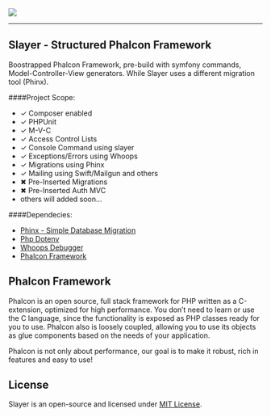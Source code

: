 <img src="http://phalconist.com/phalconslayer/slayer/default.svg">

<hr>

## Slayer - Structured Phalcon Framework

Boostrapped Phalcon Framework, pre-build with symfony commands, Model-Controller-View generators. While Slayer uses a different migration tool (Phinx).

####Project Scope:
<ul>
    <li>&#10003; Composer enabled</li>
    <li>&#10003; PHPUnit</li>
    <li>&#10003; M-V-C</li>
    <li>&#10003; Access Control Lists</li>
    <li>&#10003; Console Command using slayer</li>
    <li>&#10003; Exceptions/Errors using Whoops</li>
    <li>&#10003; Migrations using Phinx</li>
    <li>&#10003; Mailing using Swift/Mailgun and others</li>
    <li>&#10006; Pre-Inserted Migrations</li>
    <li>&#10006; Pre-Inserted Auth MVC</li>
    <li>others will added soon...</li>
</ul>

####Dependecies:<br>
<ul>
  <li><a target="_blank" href="https://github.com/robmorgan/phinx">Phinx - Simple Database Migration</a></li>
  <li><a target="_blank" href="https://github.com/vlucas/phpdotenv">Php Dotenv</a></li>
  <li><a target="_blank" href="https://github.com/filp/whoops">Whoops Debugger</a></li>
  <li><a target="_blank" href="https://phalconphp.com/">Phalcon Framework</a></li>
</ul>

## Phalcon Framework

Phalcon is an open source, full stack framework for PHP written as a C-extension, optimized for high performance. You don’t need to learn or use the C language, since the functionality is exposed as PHP classes ready for you to use. Phalcon also is loosely coupled, allowing you to use its objects as glue components based on the needs of your application.

Phalcon is not only about performance, our goal is to make it robust, rich in features and easy to use!

## License

Slayer is an open-source and licensed under [MIT License](http://opensource.org/licenses/MIT).
